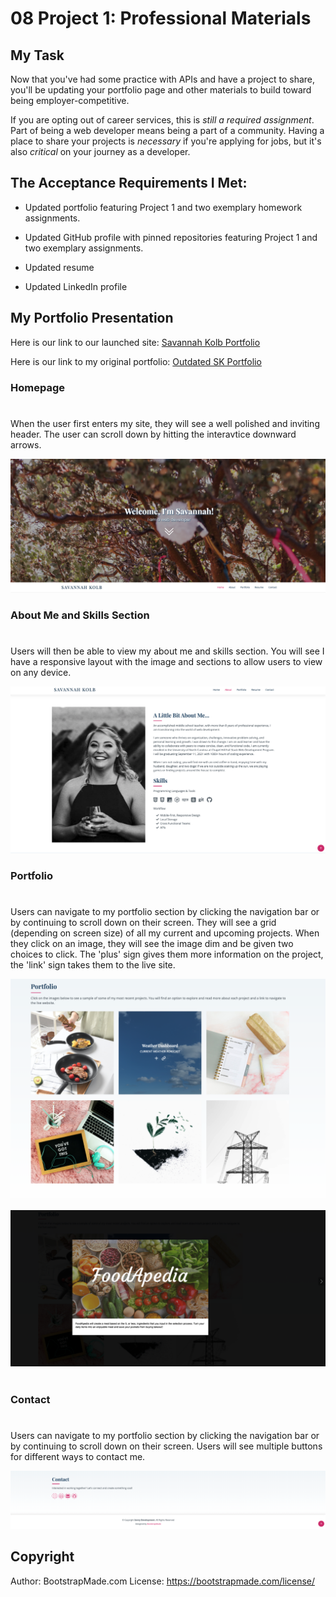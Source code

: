 # 08 Project 1: Professional Materials

## My Task

Now that you've had some practice with APIs and have a project to share, you'll be updating your portfolio page and other materials to build toward being employer-competitive.

If you are opting out of career services, this is *still a required assignment*. Part of being a web developer means being a part of a community. Having a place to share your projects is *necessary* if you're applying for jobs, but it's also *critical* on your journey as a developer.

## The Acceptance Requirements I Met:

* Updated portfolio featuring Project 1 and two exemplary homework assignments.

* Updated GitHub profile with pinned repositories featuring Project 1 and two exemplary assignments.

* Updated resume

* Updated LinkedIn profile 

## My Portfolio Presentation

Here is our link to our launched site: [Savannah Kolb Portfolio](https://snk923.github.io/homework8-professional-materials/)

Here is our link to my original portfolio: [Outdated SK Portfolio](https://snk923.github.io/homework2-professional-portfolio/)

### Homepage
#

When the user first enters my site, they will see a well polished and inviting header. The user can scroll down by hitting the interavtice downward arrows. 

![Portfolio Landing Header ](assets/img/readMe/homepage.jpg)

### About Me and Skills Section
#

Users will then be able to view my about me and skills section. You will see I have a responsive layout with the image and sections to allow users to view on any device. 

![About Me and Skills ](assets/img/readMe/about.jpg)

### Portfolio
#

Users can navigate to my portfolio section by clicking the navigation bar or by continuing to scroll down on their screen. They will see a grid (depending on screen size) of all my current and upcoming projects. When they click on an image, they will see the image dim and be given two choices to click. The 'plus' sign gives them more information on the project, the 'link' sign takes them to the live site. 

![Main Portfolio Page](assets/img/readMe/portfolioMain.jpg)
<br></br>
![Portfolio Project Information](assets/img/readMe/portfolioInfo.jpg)
<br></br>

### Contact 
#

Users can navigate to my portfolio section by clicking the navigation bar or by continuing to scroll down on their screen. Users will see multiple buttons for different ways to contact me.

![Contact](assets/img/readMe/Contact.jpg)

## Copyright

Author: BootstrapMade.com
License: https://bootstrapmade.com/license/